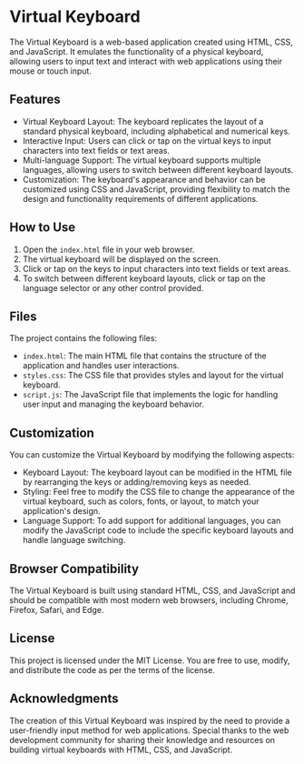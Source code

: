 # Virtual Keyboard

The Virtual Keyboard is a web-based application created using HTML, CSS, and JavaScript. It emulates the functionality of a physical keyboard, allowing users to input text and interact with web applications using their mouse or touch input.

## Features

- Virtual Keyboard Layout: The keyboard replicates the layout of a standard physical keyboard, including alphabetical and numerical keys.
- Interactive Input: Users can click or tap on the virtual keys to input characters into text fields or text areas.
- Multi-language Support: The virtual keyboard supports multiple languages, allowing users to switch between different keyboard layouts.
- Customization: The keyboard's appearance and behavior can be customized using CSS and JavaScript, providing flexibility to match the design and functionality requirements of different applications.

## How to Use

1. Open the `index.html` file in your web browser.
2. The virtual keyboard will be displayed on the screen.
3. Click or tap on the keys to input characters into text fields or text areas.
4. To switch between different keyboard layouts, click or tap on the language selector or any other control provided.

## Files

The project contains the following files:

- `index.html`: The main HTML file that contains the structure of the application and handles user interactions.
- `styles.css`: The CSS file that provides styles and layout for the virtual keyboard.
- `script.js`: The JavaScript file that implements the logic for handling user input and managing the keyboard behavior.

## Customization

You can customize the Virtual Keyboard by modifying the following aspects:

- Keyboard Layout: The keyboard layout can be modified in the HTML file by rearranging the keys or adding/removing keys as needed.
- Styling: Feel free to modify the CSS file to change the appearance of the virtual keyboard, such as colors, fonts, or layout, to match your application's design.
- Language Support: To add support for additional languages, you can modify the JavaScript code to include the specific keyboard layouts and handle language switching.

## Browser Compatibility

The Virtual Keyboard is built using standard HTML, CSS, and JavaScript and should be compatible with most modern web browsers, including Chrome, Firefox, Safari, and Edge.

## License

This project is licensed under the MIT License. You are free to use, modify, and distribute the code as per the terms of the license.

## Acknowledgments

The creation of this Virtual Keyboard was inspired by the need to provide a user-friendly input method for web applications. Special thanks to the web development community for sharing their knowledge and resources on building virtual keyboards with HTML, CSS, and JavaScript.